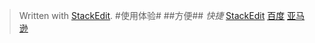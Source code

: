 


> Written with [StackEdit](https://stackedit.io/).
> #使用体验#
> ##方便##
> *快捷*
[StackEdit](https://stackedit.io/)
[百度](https://www.baidu.com/)
[亚马逊](http://www.amazon.cn/)
